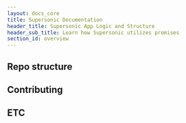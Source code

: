 ```yaml
---
layout: docs_core
title: Supersonic Documentation
header_title: Supersonic App Logic and Structure
header_sub_title: Learn how Supersonic utilizes promises
section_id: overview
---
```


## Repo structure

## Contributing

## ETC
